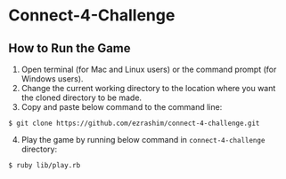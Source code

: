 # Connect-4-Challenge



## How to Run the Game

1. Open terminal (for Mac and Linux users) or the command prompt (for Windows users).
2. Change the current working directory to the location where you want the cloned directory to be made.
3. Copy and paste below command to the command line:
  ```
  $ git clone https://github.com/ezrashim/connect-4-challenge.git
  ```
4. Play the game by running below command in `connect-4-challenge` directory:
  ```
  $ ruby lib/play.rb
  ```
